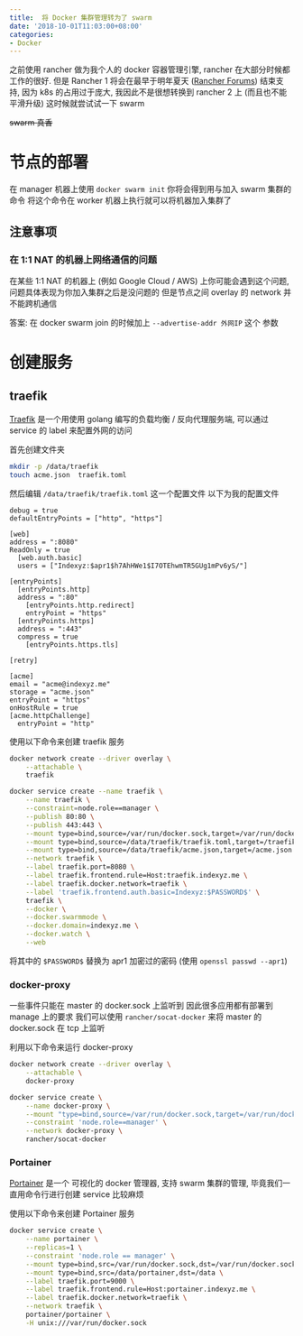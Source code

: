 ```yaml
---
title:  将 Docker 集群管理转为了 swarm
date: '2018-10-01T11:03:00+08:00'
categories:
- Docker
---
```

之前使用 rancher 做为我个人的 docker 容器管理引擎, rancher 在大部分时候都工作的很好. 但是 Rancher 1 将会在最早于明年夏天 ([Rancher Forums][1]) 结束支持, 因为 k8s 的占用过于庞大, 我因此不是很想转换到 rancher 2 上 (而且也不能平滑升级) 这时候就尝试试一下 swarm

~~swarm 真香~~

<!--more-->

# 节点的部署
在 manager 机器上使用 `docker swarm init` 你将会得到用与加入 swarm 集群的命令 将这个命令在 worker 机器上执行就可以将机器加入集群了
## 注意事项
### 在 1:1 NAT 的机器上网络通信的问题
在某些 1:1 NAT 的机器上 (例如 Google Cloud / AWS) 上你可能会遇到这个问题, 问题具体表现为你加入集群之后是没问题的 但是节点之间 overlay 的 network 并不能跨机通信

答案: 在 docker swarm join 的时候加上 `--advertise-addr 外网IP` 这个 参数

# 创建服务
## traefik
[Traefik][2] 是一个用使用 golang 编写的负载均衡 / 反向代理服务端, 可以通过 service 的 label 来配置外网的访问

首先创建文件夹
```bash
mkdir -p /data/traefik
touch acme.json  traefik.toml
```

然后编辑 `/data/traefik/traefik.toml` 这一个配置文件 以下为我的配置文件
```plain
debug = true
defaultEntryPoints = ["http", "https"]

[web]
address = ":8080"
ReadOnly = true
  [web.auth.basic]
  users = ["Indexyz:$apr1$h7AhHWe1$I7OTEhwmTR5GUg1mPv6yS/"]

[entryPoints]
  [entryPoints.http]
  address = ":80"
    [entryPoints.http.redirect]
    entryPoint = "https"
  [entryPoints.https]
  address = ":443"
  compress = true
    [entryPoints.https.tls]

[retry]

[acme]
email = "acme@indexyz.me"
storage = "acme.json"
entryPoint = "https"
onHostRule = true
[acme.httpChallenge]
  entryPoint = "http"
```

使用以下命令来创建 traefik 服务
```bash
docker network create --driver overlay \
    --attachable \
    traefik

docker service create --name traefik \
    --name traefik \
    --constraint=node.role==manager \
    --publish 80:80 \
    --publish 443:443 \
    --mount type=bind,source=/var/run/docker.sock,target=/var/run/docker.sock \
    --mount type=bind,source=/data/traefik/traefik.toml,target=/traefik.toml \
    --mount type=bind,source=/data/traefik/acme.json,target=/acme.json \
    --network traefik \
    --label traefik.port=8080 \
    --label traefik.frontend.rule=Host:traefik.indexyz.me \
    --label traefik.docker.network=traefik \
    --label 'traefik.frontend.auth.basic=Indexyz:$PASSWORD$' \
    traefik \
    --docker \
    --docker.swarmmode \
    --docker.domain=indexyz.me \
    --docker.watch \
    --web

```
将其中的 `$PASSWORD$` 替换为 apr1 加密过的密码 (使用 `openssl passwd --apr1`)

### docker-proxy
一些事件只能在 master 的 docker.sock 上监听到 因此很多应用都有部署到 manage 上的要求 我们可以使用 `rancher/socat-docker` 来将 master 的 docker.sock 在 tcp 上监听

利用以下命令来运行 docker-proxy
```bash
docker network create --driver overlay \
    --attachable \
    docker-proxy

docker service create \
    --name docker-proxy \
    --mount "type=bind,source=/var/run/docker.sock,target=/var/run/docker.sock" \
    --constraint 'node.role==manager' \
    --network docker-proxy \
    rancher/socat-docker
```

### Portainer
[Portainer][3] 是一个 可视化的 docker 管理器, 支持 swarm 集群的管理, 毕竟我们一直用命令行进行创建 service 比较麻烦

使用以下命令来创建 Portainer 服务
```bash
docker service create \
    --name portainer \
    --replicas=1 \
    --constraint 'node.role == manager' \
    --mount type=bind,src=/var/run/docker.sock,dst=/var/run/docker.sock \
    --mount type=bind,src=/data/portainer,dst=/data \
    --label traefik.port=9000 \
    --label traefik.frontend.rule=Host:portainer.indexyz.me \
    --label traefik.docker.network=traefik \
    --network traefik \
    portainer/portainer \
    -H unix:///var/run/docker.sock
```


  [1]: https://forums.rancher.com/t/future-support-for-rancher-1-x-cattle/7442
  [2]: https://traefik.io/
  [3]: https://portainer.io/
